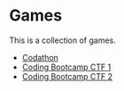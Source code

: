 # Games

This is a collection of games.

*   [Codathon](./2019-10-02-codathon/)
*   [Coding Bootcamp CTF 1](./2019-10-29-coding-bootcamp-ctf-1/)
*   [Coding Bootcamp CTF 2](./2019-12-11-coding-bootcamp-ctf-2/)
